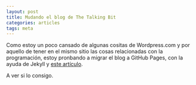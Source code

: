 ```yaml
---
layout: post
title: Mudando el blog de The Talking Bit
categories: articles
tags: meta
---
```


Como estoy un poco cansado de algunas cositas de Wordpress.com y por aquello de tener en el mismo sitio las cosas relacionadas con la programación, estoy pronbando a migrar el blog a GitHub Pages, con la ayuda de Jekyll y [este artículo](https://www.smashingmagazine.com/2014/08/build-blog-jekyll-github-pages/).

A ver si lo consigo.